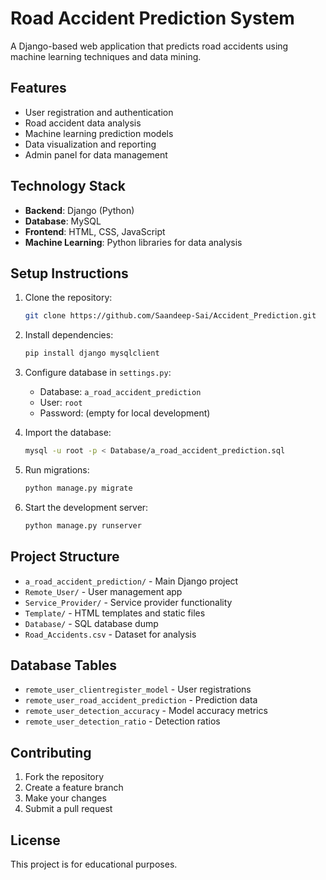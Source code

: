 # Road Accident Prediction System

A Django-based web application that predicts road accidents using machine learning techniques and data mining.

## Features

- User registration and authentication
- Road accident data analysis
- Machine learning prediction models
- Data visualization and reporting
- Admin panel for data management

## Technology Stack

- **Backend**: Django (Python)
- **Database**: MySQL
- **Frontend**: HTML, CSS, JavaScript
- **Machine Learning**: Python libraries for data analysis

## Setup Instructions

1. Clone the repository:
   ```bash
   git clone https://github.com/Saandeep-Sai/Accident_Prediction.git
   ```

2. Install dependencies:
   ```bash
   pip install django mysqlclient
   ```

3. Configure database in `settings.py`:
   - Database: `a_road_accident_prediction`
   - User: `root`
   - Password: (empty for local development)

4. Import the database:
   ```bash
   mysql -u root -p < Database/a_road_accident_prediction.sql
   ```

5. Run migrations:
   ```bash
   python manage.py migrate
   ```

6. Start the development server:
   ```bash
   python manage.py runserver
   ```

## Project Structure

- `a_road_accident_prediction/` - Main Django project
- `Remote_User/` - User management app
- `Service_Provider/` - Service provider functionality
- `Template/` - HTML templates and static files
- `Database/` - SQL database dump
- `Road_Accidents.csv` - Dataset for analysis

## Database Tables

- `remote_user_clientregister_model` - User registrations
- `remote_user_road_accident_prediction` - Prediction data
- `remote_user_detection_accuracy` - Model accuracy metrics
- `remote_user_detection_ratio` - Detection ratios

## Contributing

1. Fork the repository
2. Create a feature branch
3. Make your changes
4. Submit a pull request

## License

This project is for educational purposes.